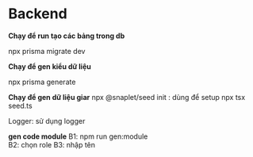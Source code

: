 # Backend

**Chạy để run tạo các bảng trong db**

npx prisma migrate dev

**Chạy để gen kiểu dữ liệu**

npx prisma generate

**Chạy để gen dữ liệu giar**
npx @snaplet/seed init : dùng để setup
npx tsx seed.ts

Logger: sử dụng logger


**gen code module**
B1: npm run gen:module  
B2: chọn role
B3: nhập tên 
